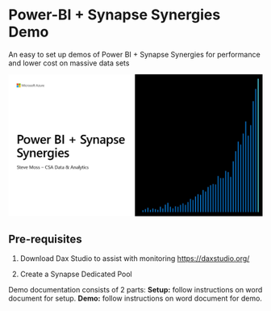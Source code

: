 # Power-BI + Synapse Synergies Demo

An easy to set up demos of Power BI + Synapse Synergies for performance and lower cost on massive data sets

![summary](https://github.com/stevemoss-microsoft/Power-BI---Synapse-Demo/blob/main/splash%20page.jpg?raw=true)

## Pre-requisites
1) Download Dax Studio to assist with monitoring
https://daxstudio.org/

2) Create a Synapse Dedicated Pool

Demo documentation consists of 2 parts:
<b>Setup:</b>  follow instructions on word document for setup.
<b>Demo:</b>  follow instructions on word document for demo. 
  
